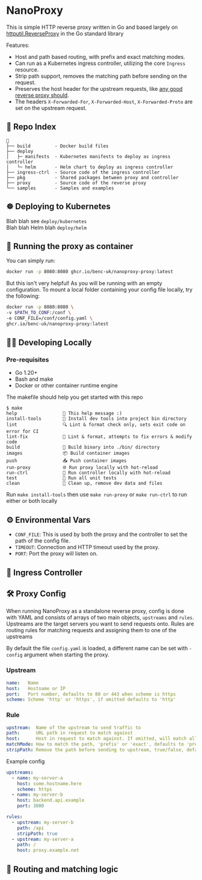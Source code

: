 # NanoProxy

This is simple HTTP reverse proxy written in Go and based largely on [httputil.ReverseProxy](https://pkg.go.dev/net/http/httputil#ReverseProxy) in the Go standard library

Features:
- Host and path based routing, with prefix and exact matching modes.
- Can run as a Kubernetes ingress controller, utilizing the core `Ingress` resource.
- Strip path support, removes the matching path before sending on the request.
- Preserves the host header for the upstream requests, like [any good reverse proxy should](https://learn.microsoft.com/en-us/azure/architecture/best-practices/host-name-preservation).
- The headers `X-Forwarded-For`, `X-Forwarded-Host`, `X-Forwarded-Proto` are set on the upstream request.

## 📂 Repo Index

```text
📂
├── build         - Docker build files
├── deploy      
│   ├─ manifests  - Kubernetes manifests to deploy as ingress controller
│   └─ helm       - Helm chart to deploy as ingress controller
├── ingress-ctrl  - Source code of the ingress controller
├── pkg           - Shared packages between proxy and controller
├── proxy         - Source code of the reverse proxy
└── samples       - Samples and examples
```

## ☸️ Deploying to Kubernetes

Blah blah see `deploy/kubernetes`  
Blah blah Helm blah `deploy/helm`

## 🐋 Running the proxy as container

You can simply run:

```bash
docker run -p 8080:8080 ghcr.io/benc-uk/nanoproxy-proxy:latest
```

But this isn't very helpful! As you will be running with an empty configuration. 
To mount a local folder containing your config file locally, try the following:

```bash
docker run -p 8080:8080 \
-v $PATH_TO_CONF:/conf \
-e CONF_FILE=/conf/config.yaml \
ghcr.io/benc-uk/nanoproxy-proxy:latest
```

## 🧑‍💻 Developing Locally

### Pre-requisites  

- Go 1.20+
- Bash and make 
- Docker or other container runtime engine

The makefile should help you get started with this repo

```
$ make
help                 💬 This help message :)
install-tools        🔮 Install dev tools into project bin directory
lint                 🔍 Lint & format check only, sets exit code on error for CI
lint-fix             📝 Lint & format, attempts to fix errors & modify code
build                🔨 Build binary into ./bin/ directory
images               📦 Build container images
push                 📤 Push container images
run-proxy            🌐 Run proxy locally with hot-reload
run-ctrl             🤖 Run controller locally with hot-reload
test                 🧪 Run all unit tests
clean                🧹 Clean up, remove dev data and files
```

Run `make install-tools` then use `make run-proxy` or `make run-ctrl` to run either or both locally

## ⚙️ Environmental Vars

- `CONF_FILE`: This is used by both the proxy and the controller to set the path of the config file.
- `TIMEOUT`: Connection and HTTP timeout used by the proxy.
- `PORT`: Port the proxy will listen on.

## 🎯 Ingress Controller 

## 🛠️ Proxy Config

When running NanoProxy as a standalone reverse proxy, config is done with YAML and consists of arrays of two main objects, `upstreams` and `rules`. Upstreams are the target servers you want to send requests onto. 
Rules are routing rules for matching requests and assigning them to one of the upstreams

By default the file `config.yaml` is loaded, a different name can be set with `-config` argument when starting the proxy.

### Upstream

```yaml
name:   Name
host:   Hostname or IP
port:   Port number, defaults to 80 or 443 when scheme is https
scheme: Scheme 'http' or 'https', if omitted defaults to 'http'
```

### Rule

```yaml
upstream:  Name of the upstream to send traffic to
path:      URL path in request to match against
host:      Host in request to match against. If omitted, will match all hosts
matchMode: How to match the path, 'prefix' or 'exact', defaults to 'prefix'
stripPath: Remove the path before sending to upstream, true/false, defaults to false
```

Example config

```yaml
upstreams:
  - name: my-server-a
    host: some.hostname.here
    scheme: https
  - name: my-server-b
    host: backend.api.example
    port: 3000

rules:
  - upstream: my-server-b
    path: /api
    stripPath: true
  - upstream: my-server-a
    path: /
    host: proxy.example.net
```

## 🤖 Routing and matching logic

